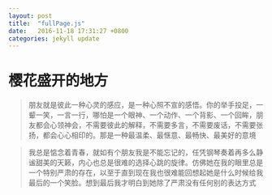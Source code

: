 ```yaml
---
layout: post
title:  "fullPage.js"
date:   2016-11-18 17:31:27 +0800
categories: jekyll update
---
```


# 樱花盛开的地方

> 朋友就是彼此一种心灵的感应，是一种心照不宣的感悟。你的举手投足，一颦一笑，一言一行，哪怕是一个眼神、一个动作、一个背影、一个回眸，朋友都会心领神会，不需要彼此的解释，不需要多言，不需要废话，不需要张扬，都会心心相印的。那是一种最温柔、最惬意、最畅快、最美好的意境

>  我总是惦念着青春，就如有个朋友我是不能忘记的，任凭钢琴奏着再多么静谧甜美的天籁，内心也总是很难的选择心跳的旋律。仿佛她在我的眼里总是一个特别严肃的存在，以至于直到现在我也很难能回想起她是什么时候给我最后的一个笑脸。想到最后我才明白到她除了严肃没有任何别的表达方式